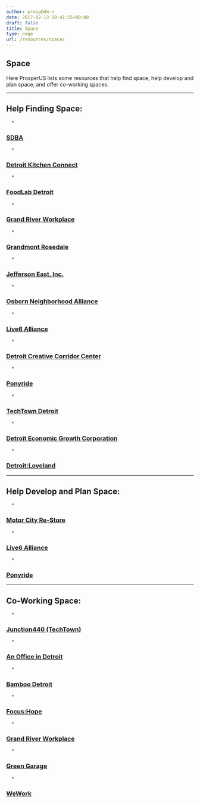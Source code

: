 ```yaml
---
author: prosp@dm-n
date: 2017-02-13 20:41:55+00:00
draft: false
title: Space
type: page
url: /resources/space/
---
```


## Space


Here ProsperUS lists some resources that help find space, help develop and plan space, and offer co-working spaces.



* * *





## Help Finding Space:





 	  * 


### [SDBA](http://www.southwestdetroit.com/)



 	  * 


### [Detroit Kitchen Connect](https://detroitkitchenconnect.com/)



 	  * 


### [FoodLab Detroit](https://foodlabdetroit.com/)



 	  * 


### [Grand River Workplace](http://www.grandriverworkplace.com/en)



 	  * 


### [Grandmont Rosedale](http://grandmontrosedale.com/)



 	  * 


### [Jefferson East, Inc.](http://goeastjefferson.org/)



 	  * 


### [Osborn Neighborhood Alliance](https://www.facebook.com/OsbornONA/)



 	  * 


### [Live6 Alliance](http://www.live6detroit.org/)



 	  * 


### [Detroit Creative Corridor Center](http://detroitc3.com/)



 	  * 


### [Ponyride](https://www.ponyride.org/)



 	  * 


### [TechTown Detroit](http://techtowndetroit.org/)



 	  * 


### [Detroit Economic Growth Corporation](http://www.degc.org/)



 	  * 


### [Detroit:Loveland](https://makeloveland.com/us/mi/wayne/detroit#b=neighborhoods)







* * *





## Help Develop and Plan Space:





 	  * 


### [Motor City Re-Store](http://www.motorcityre-store.com/)



 	  * 


### [Live6 Alliance](http://www.live6detroit.org/)



 	  * 


### [Ponyride](https://www.ponyride.org/)







* * *





## Co-Working Space:





 	  * 


### [Junction440 (TechTown)](http://www.junction440.com/en)



 	  * 


### [An Office in Detroit](http://www.anofficeindetroit.com/)



 	  * 


### [Bamboo Detroit](http://bamboodetroit.com/)



 	  * 


### [Focus:Hope](http://www.focushope.edu/)



 	  * 


### [Grand River Workplace](http://www.grandriverworkplace.com/en)



 	  * 


### [Green Garage](http://www.greengaragedetroit.com/site/)



 	  * 


### [WeWork](https://www.wework.com/buildings/merchant-s-row--detroit--MI?utm_source=Google&utm_campaign=Organic&utm_medium=Listings)





